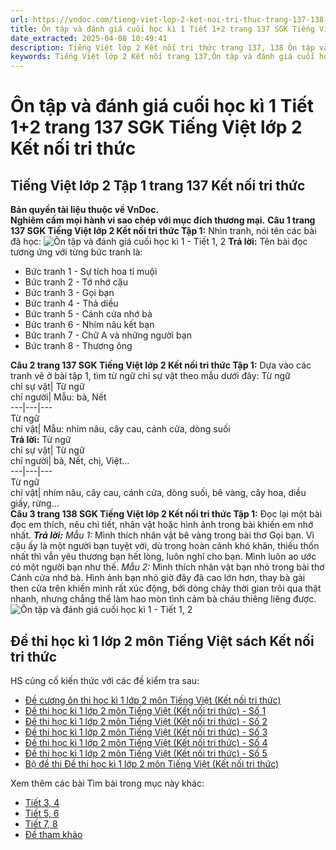 ```yaml
---
url: https://vndoc.com/tieng-viet-lop-2-ket-noi-tri-thuc-trang-137-138-237847
title: Ôn tập và đánh giá cuối học kì 1 Tiết 1+2 trang 137 SGK Tiếng Việt lớp 2 Kết nối tri thức - VnDoc.com
date_extracted: 2025-04-08 10:49:41
description: Tiếng Việt lớp 2 Kết nối tri thức trang 137, 138 Ôn tập và đánh giá cuối học kì 1 - Tiết 1, 2 được biên soạn nhằm giúp các em HS đạt kết quả tốt trong quá trình làm bài tập và học tập môn Tiếng Việt lớp 2.
keywords: Tiếng Việt lớp 2 Kết nối trang 137,Ôn tập và đánh giá cuối học kì 1,tuần 18 Ôn tập và đánh giá cuối học kì 1,Ôn tập và đánh giá cuối học kì 1 tiết 1-2,tiếng việt lớp 2,sách tiếng việt 2,sách tiếng việt lớp 2,bài tập tiếng việt lớp 2,tiếng việt lớp 2 tập 1,học tiếng việt lớp 2,luyện tập tiếng việt lớp 2,tiếng việt lớp 2 kết nối tri thức,tiếng việt 2 kết nối tri thức,tiếng việt lớp 2 kết nối,kết nối tri thức,kết nối tri thức với cuộc sống,tiếng việt kết nối tri thức
---
```


# Ôn tập và đánh giá cuối học kì 1 Tiết 1+2 trang 137 SGK Tiếng Việt lớp 2 Kết nối tri thức
## **Tiếng Việt lớp 2 Tập 1 trang 137 Kết nối tri thức**
**Bản quyền tài liệu thuộc về VnDoc.  
Nghiêm cấm mọi hành vi sao chép với mục đích thương mại.**
**Câu 1 trang 137 SGK Tiếng Việt lớp 2 Kết nối tri thức Tập 1:** Nhìn tranh, nói tên các bài đã học:
![Ôn tập và đánh giá cuối học kì 1 - Tiết 1, 2](https://i.vdoc.vn/data/image/2021/07/13/tieng-viet-lop-2-ket-noi-tri-thuc-trang-137-138-2.jpg)
**Trả lời:**
Tên bài đọc tương ứng với từng bức tranh là:
  * Bức tranh 1 - Sự tích hoa tỉ muội
  * Bức tranh 2 - Tớ nhớ cậu
  * Bức tranh 3 - Gọi bạn
  * Bức tranh 4 - Thả diều
  * Bức tranh 5 - Cánh cửa nhớ bà
  * Bức tranh 6 - Nhím nâu kết bạn
  * Bức tranh 7 - Chữ A và những người bạn
  * Bức tranh 8 - Thương ông

**Câu 2 trang 137 SGK Tiếng Việt lớp 2 Kết nối tri thức Tập 1:** Dựa vào các tranh vẽ ở bài tập 1, tìm từ ngữ chỉ sự vật theo mẫu dưới đây:
Từ ngữ  
chỉ sự vật| Từ ngữ  
chỉ người| Mẫu: bà, Nết  
---|---|---  
Từ ngữ  
chỉ vật| Mẫu: nhím nâu, cây cau, cánh cửa, dòng suối  
**Trả lời:**
Từ ngữ  
chỉ sự vật| Từ ngữ  
chỉ người| bà, Nết, chị, Việt...  
---|---|---  
Từ ngữ  
chỉ vật| nhím nâu, cây cau, cánh cửa, dòng suối, bê vàng, cây hoa, diều giấy, rừng...  
**Câu 3 trang 138 SGK Tiếng Việt lớp 2 Kết nối tri thức Tập 1:** Đọc lại một bài đọc em thích, nêu chi tiết, nhân vật hoặc hình ảnh trong bài khiến em nhớ nhất.
_**Trả lời:**_
_Mẫu 1:_
Mình thích nhân vật bê vàng trong bài thơ Gọi bạn. Vì cậu ấy là một người bạn tuyệt vời, dù trong hoàn cảnh khó khăn, thiếu thốn nhất thì vẫn yêu thương bạn hết lòng, luôn nghĩ cho bạn. Mình luôn ao ước có một người bạn như thế.
_Mẫu 2:_
Mình thích nhân vật bạn nhỏ trong bài thơ Cánh cửa nhớ bà. Hình ảnh bạn nhỏ giờ đây đã cao lớn hơn, thay bà gài then cửa trên khiến mình rất xúc động, bởi dòng chảy thời gian trôi qua thật nhanh, nhưng chẳng thể làm hao mòn tình cảm bà cháu thiêng liêng được.
![Ôn tập và đánh giá cuối học kì 1 - Tiết 1, 2](https://i.vdoc.vn/data/image/2021/07/13/tieng-viet-lop-2-ket-noi-tri-thuc-trang-137-138-1.jpg)
## **Đề thi học kì 1 lớp 2 môn Tiếng Việt sách Kết nối tri thức**
HS củng cố kiến thức với các đề kiểm tra sau:
  * [Đề cương ôn thi học kì 1 lớp 2 môn Tiếng Việt \(Kết nối tri thức\)](<https://vndoc.com/de-cuong-on-tap-hoc-ki-1-lop-2-sach-ket-noi-tri-thuc-249351>)
  * [Đề thi học kì 1 lớp 2 môn Tiếng Việt \(Kết nối tri thức\) - Số 1](<https://vndoc.com/de-thi-hoc-ki-1-lop-2-mon-tieng-viet-ket-noi-tri-thuc-de-1-308257>)
  * [Đề thi học kì 1 lớp 2 môn Tiếng Việt \(Kết nối tri thức\) - Số 2](<https://vndoc.com/de-thi-hoc-ki-1-lop-2-mon-tieng-viet-ket-noi-tri-thuc-de-2-308956>)
  * [Đề thi học kì 1 lớp 2 môn Tiếng Việt \(Kết nối tri thức\) - Số 3](<https://vndoc.com/de-thi-hoc-ki-1-lop-2-mon-tieng-viet-ket-noi-tri-thuc-de-3-309543>)
  * [Đề thi học kì 1 lớp 2 môn Tiếng Việt \(Kết nối tri thức\) - Số 4](<https://vndoc.com/de-thi-hoc-ki-1-lop-2-mon-tieng-viet-ket-noi-tri-thuc-de-4-250030>)
  * [Đề thi học kì 1 lớp 2 môn Tiếng Việt \(Kết nối tri thức\) - Số 5](<https://vndoc.com/de-thi-hoc-ki-1-lop-2-mon-tieng-viet-ket-noi-tri-thuc-de-5-332892>)
  * [Bộ đề thi Đề thi học kì 1 lớp 2 môn Tiếng Việt \(Kết nối tri thức\)](<https://vndoc.com/bo-de-thi-hoc-ki-1-lop-2-mon-tieng-viet-sach-moi-249453>)

Xem thêm các bài Tìm bài trong mục này khác:
  * [Tiết 3, 4](</tieng-viet-lop-2-ket-noi-tri-thuc-trang-138-237851>)
  * [Tiết 5, 6](</tieng-viet-lop-2-ket-noi-tri-thuc-trang-139-237855>)
  * [Tiết 7, 8](</tieng-viet-lop-2-ket-noi-tri-thuc-trang-139-140-237858>)
  * [Đề tham khảo](</tieng-viet-lop-2-ket-noi-tri-thuc-trang-141-142-237861>)


